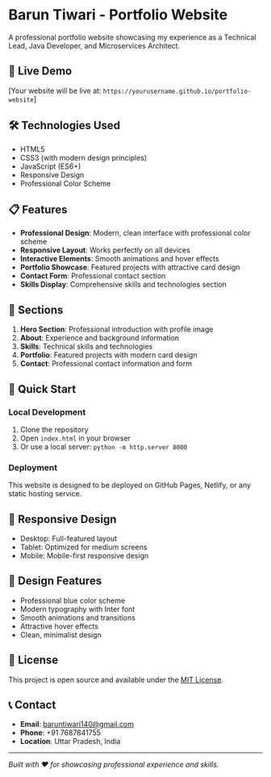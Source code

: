 # Barun Tiwari - Portfolio Website

A professional portfolio website showcasing my experience as a Technical Lead, Java Developer, and Microservices Architect.

## 🚀 Live Demo
[Your website will be live at: `https://yourusername.github.io/portfolio-website`]

## 🛠️ Technologies Used
- HTML5
- CSS3 (with modern design principles)
- JavaScript (ES6+)
- Responsive Design
- Professional Color Scheme

## 📋 Features
- **Professional Design**: Modern, clean interface with professional color scheme
- **Responsive Layout**: Works perfectly on all devices
- **Interactive Elements**: Smooth animations and hover effects
- **Portfolio Showcase**: Featured projects with attractive card design
- **Contact Form**: Professional contact section
- **Skills Display**: Comprehensive skills and technologies section

## 🎯 Sections
1. **Hero Section**: Professional introduction with profile image
2. **About**: Experience and background information
3. **Skills**: Technical skills and technologies
4. **Portfolio**: Featured projects with modern card design
5. **Contact**: Professional contact information and form

## 🚀 Quick Start

### Local Development
1. Clone the repository
2. Open `index.html` in your browser
3. Or use a local server: `python -m http.server 8000`

### Deployment
This website is designed to be deployed on GitHub Pages, Netlify, or any static hosting service.

## 📱 Responsive Design
- Desktop: Full-featured layout
- Tablet: Optimized for medium screens
- Mobile: Mobile-first responsive design

## 🎨 Design Features
- Professional blue color scheme
- Modern typography with Inter font
- Smooth animations and transitions
- Attractive hover effects
- Clean, minimalist design

## 📄 License
This project is open source and available under the [MIT License](LICENSE).

## 📞 Contact
- **Email**: baruntiwari140@gmail.com
- **Phone**: +91 7687841755
- **Location**: Uttar Pradesh, India

---

*Built with ❤️ for showcasing professional experience and skills.* 